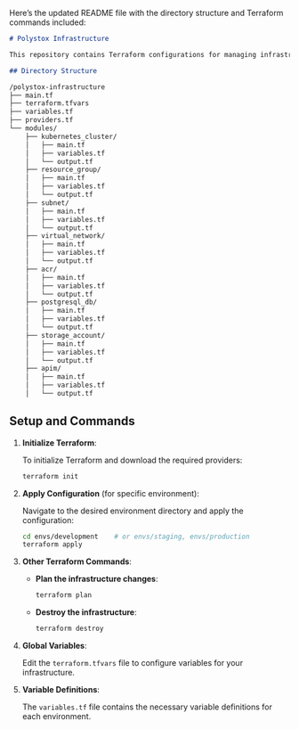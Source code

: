 Here’s the updated README file with the directory structure and Terraform commands included:

```markdown
# Polystox Infrastructure

This repository contains Terraform configurations for managing infrastructure across multiple environments.

## Directory Structure

/polystox-infrastructure
├── main.tf
├── terraform.tfvars
├── variables.tf
├── providers.tf
└── modules/
    ├── kubernetes_cluster/
    │   ├── main.tf
    │   ├── variables.tf
    │   └── output.tf
    ├── resource_group/
    │   ├── main.tf
    │   ├── variables.tf
    │   └── output.tf
    ├── subnet/
    │   ├── main.tf
    │   ├── variables.tf
    │   └── output.tf
    ├── virtual_network/
    │   ├── main.tf
    │   ├── variables.tf
    │   └── output.tf
    ├── acr/
    │   ├── main.tf
    │   ├── variables.tf
    │   └── output.tf
    ├── postgresql_db/
    │   ├── main.tf
    │   ├── variables.tf
    │   └── output.tf
    ├── storage_account/
    │   ├── main.tf
    │   ├── variables.tf
    │   └── output.tf
    ├── apim/
    │   ├── main.tf
    │   ├── variables.tf
    │   └── output.tf


```

## Setup and Commands

1. **Initialize Terraform**:

   To initialize Terraform and download the required providers:

   ```bash
   terraform init
   ```

2. **Apply Configuration** (for specific environment):

   Navigate to the desired environment directory and apply the configuration:

   ```bash
   cd envs/development    # or envs/staging, envs/production
   terraform apply
   ```

3. **Other Terraform Commands**:

   - **Plan the infrastructure changes**:

     ```bash
     terraform plan
     ```

   - **Destroy the infrastructure**:

     ```bash
     terraform destroy
     ```

4. **Global Variables**:

   Edit the `terraform.tfvars` file to configure variables for your infrastructure.

5. **Variable Definitions**:

   The `variables.tf` file contains the necessary variable definitions for each environment.
   
